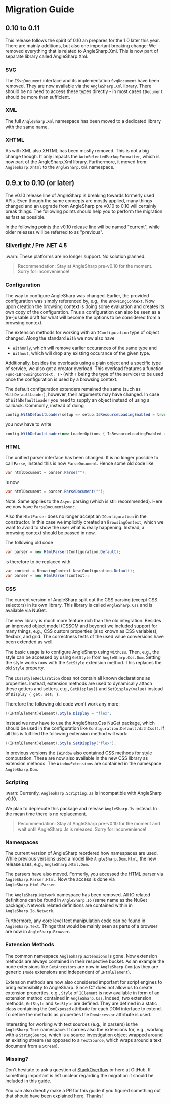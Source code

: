 # Migration Guide

## 0.10 to 0.11

This release follows the spirit of 0.10 an prepares for the 1.0 later this year. There are mainly additions, but also one important breaking change: We removed everything that is related to AngleSharp.Xml. This is now part of separate library called AngleSharp.Xml.

### SVG

The `ISvgDocument` interface and its implementation `SvgDocument` have been removed. They are now available via the `AngleSharp.Xml` library. There should be no need to access these types directly - in most cases `IDocument` should be more than sufficient.

### XML

The full `AngleSharp.Xml` namespace has been moved to a dedicated library with the same name.

### XHTML

As with XML also XHTML has been mostly removed. This is not a big change though. It only impacts the `AutoSelectedMarkupFormatter`, which is now part of the AngleSharp.Xml library. Furthermore, it moved from `AngleSharp.Xhtml` to the `AngleSharp.Xml` namespace.

## 0.9.x to 0.10 (or later)

The v0.10 release line of AngleSharp is breaking towards formerly used APIs. Even though the same concepts are mostly applied, many things changed and an upgrade from AngleSharp pre v0.10 to 0.10 will certainly break things. The following points should help you to perform the migration as fast as possible.

In the following points the v0.10 release line will be named "current", while older releases will be referred to as "previous".

### Silverlight / Pre .NET 4.5

:warn: These platforms are no longer support. No solution planned.

> Recommendation: Stay at AngleSharp pre-v0.10 for the moment. Sorry for inconvenience!

### Configuration

The way to configure AngleSharp was changed. Earlier, the provided configuration was simply referenced by, e.g., the `BrowsingContext`. Now upon creation the browsing context is doing some evaluation and creates its own copy of the configuration. Thus a configuration can also be seen as a (re-)usable draft for what will become the options to be considered from a browsing context.

The extension methods for working with an `IConfiguration` type of object changed. Along the standard `With` we now also have

- `WithOnly`, which will remove earlier occurances of the same type and
- `Without`, which will drop any existing occurance of the given type.

Additionally, besides the overloads using a plain object and a specific type of service, we also got a creator overload. This overload features a function `Func<IBrowsingContext, T>` (with `T` being the type of the service) to be used once the configuration is used by a browsing context.

The default configuration extenders remained the same (such as `WithDefaultLoader`), however, their arguments may have changed. In case of `WithDefaultLoader` you need to supply an object instead of using a callback. Commonly, instead of doing

```cs
config.WithDefaultLoader(setup => setup.IsResourceLoadingEnabled = true)
```

you now have to write

```cs
config.WithDefaultLoader(new LoaderOptions { IsResourceLoadingEnabled = true })
```

### HTML

The unified parser interface has been changed. It is no longer possible to call `Parse`, instead this is now `ParseDocument`. Hence some old code like

```cs
var htmlDocument = parser.Parse("");
```

is now

```cs
var htmlDocument = parser.ParseDocument("");
```

Note: Same applies to the `Async` parsing (which is still recommended). Here we now have `ParseDocumentAsync`.

Also the `HtmlParser` does no longer accept an `IConfiguration` in the constructor. In this case we implicitly created an `BrowsingContext`, which we want to avoid to show the user what is really happening. Instead, a browsing context should be passed in now.

The following old code

```cs
var parser = new HtmlParser(Configuration.Default);
```

is therefore to be replaced with

```cs
var context = BrowsingContext.New(Configuration.Default);
var parser = new HtmlParser(context);
```

### CSS

The current version of AngleSharp split out the CSS parsing (except CSS selectors) in its own library. This library is called `AngleSharp.Css` and is available via NuGet.

The new library is much more feature rich than the old integration. Besides an improved object model (CSSOM and beyond) we included support for many things, e.g., CSS custom properties (also known as CSS variables), flexbox, and grid. The correctness tests of the used value conversions have been extended as well.

The basic usage is to configure AngleSharp using `WithCss`. Then, e.g., the style can be accessed by using `GetStyle` from `AngleSharp.Css.Dom`. Setting the style works now with the `SetStyle` extension method. This replaces the old `Style` property.

The `ICssStyleDeclaration` does not contain all known declarations as properties. Instead, extension methods are used to dynamically attach these getters and setters, e.g., `GetDisplay()` and `SetDisplay(value)`  instead of `Display { get; set; }`.

Therefore the following old code won't work any more:

```cs
((IHtmlElement)element).Style.Display = "flex";
```

Instead we now have to use the AngleSharp.Css NuGet package, which should be used in the configuration like `Configuration.Default.WithCss()`. If all this is fulfilled the following extension method will work:

```cs
((IHtmlElement)element).Style.SetDisplay("flex");
```

In previous versions the `IWindow` also contained CSS methods for style computation. These are now also available in the new CSS library as extension methods. The `WindowExtensions` are contained in the namespace `AngleSharp.Dom`.

### Scripting

:warn: Currently, `AngleSharp.Scripting.Js` is incompatible with AngleSharp v0.10.

We plan to deprecate this package and release `AngleSharp.Js` instead. In the mean time there is no replacement.

> Recommendation: Stay at AngleSharp pre-v0.10 for the moment and wait until AngleSharp.Js is released. Sorry for inconvenience!

### Namespaces

The current version of AngleSharp reordered how namespaces are used. While previous versions used a model like `AngleSharp.Dom.Html`, the new release uses, e.g., `AngleSharp.Html.Dom`.

The parsers have also moved. Formerly, you accessed the HTML parser via `AngleSharp.Parser.Html`. Now the access is done via `AngleSharp.Html.Parser`.

The `AngleSharp.Network` namespace has been removed. All IO related definitions can be found in `AngleSharp.Io` (same name as the NuGet package). Network related definitions are contained within in `AngleSharp.Io.Network`.

Furthermore, any core level text manipulation code can be found in `AngleSharp.Text`. Things that would be mainly seen as parts of a browser are now in `AngleSharp.Browser`.

### Extension Methods

The common namespace `AngleSharp.Extensions` is gone. Now extension methods are always contained in their respective bucket. As an example the node extensions like `GetAncestors` are now in `AngleSharp.Dom` (as they are generic `INode` extensions and independent of `IHtmlElement`).

Extension methods are now also considered important for script engines to bring extensibility to AngleSharp. Since C# does not allow us to create extension properties, e.g., `Style` of `IElement` is now available in form of an extension method contained in `AngleSharp.Css`. Indeed, two extension methods, `GetStyle` and `SetStyle` are defined. They are defined in a static class containing the `DomExposed` attribute for each DOM interface to extend. To define the methods as properties the `DomAccessor` attribute is used.

Interesting for working with text sources (e.g., in parsers) is the `AngleSharp.Text` namespace. It carries also the extensions for, e.g., working with a `StringSource`, which is a source investigation object wrapped around an existing stream (as opposed to a `TextSource`, which wraps around a text document from a `Stream`).

### Missing?

Don't hesitate to ask a question at [StackOverflow](https://stackoverflow.com/tags/anglesharp) or here at GitHub. If something important is left unclear regarding the migration it should be included in this guide.

You can also directly make a PR for this guide if you figured something out that should have been explained here. Thanks!
